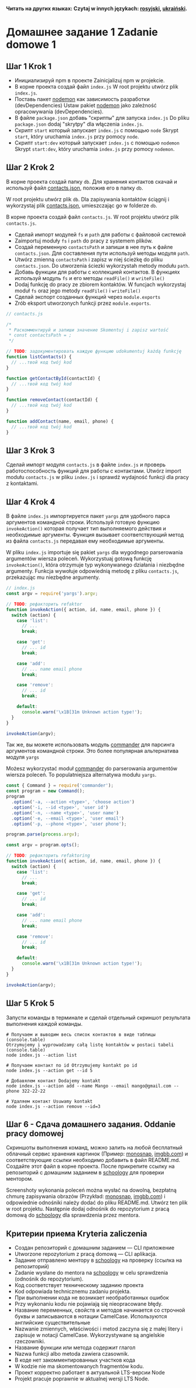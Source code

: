 **Читать на других языках: Czytaj w innych językach: [rosyjski](README.md), [ukraiński](README.ua.md).**

# Домашнее задание 1 Zadanie domowe 1

## Шаг 1 Krok 1

- Инициализируй npm в проекте Zainicjalizuj npm w projekcie.
- В корне проекта создай файл `index.js` W root projektu utwórz plik `index.js`.
- Поставь пакет [nodemon](https://www.npmjs.com/package/nodemon) как зависимость разработки (devDependencies) Ustaw pakiet [nodemon](https://www.npmjs.com/package/nodemon) jako zależność opracowywania (devDependencies).
- В файле `package.json` добавь "скрипты" для запуска `index.js` Do pliku `package.json` dodaj "skrytpy" dla włączenia `index.js`.
- Скрипт `start` который запускает `index.js` с помощью `node` Skrypt `start`, który uruchamia `index.js` przy pomocy `node`.
- Скрипт `start:dev` который запускает `index.js` с помощью `nodemon` Skrypt `start:dev`, który uruchamia `index.js` przy pomocy `nodemon`.

## Шаг 2 Krok 2

В корне проекта создай папку `db`. Для хранения контактов скачай и используй файл [contacts.json](./contacts.json), положив его в папку `db`.

W root projektu utwórz plik `db`. Dla zapisywania kontaktów ściągnij i wykorzystaj plik [contacts.json](./contacts.json), umieszczając go w folderze `db`.

В корне проекта создай файл `contacts.js`. W root projektu utwórz plik `contacts.js`.

- Сделай импорт модулей `fs` и `path` для работы с файловой системой
- Zaimportuj moduły `fs` i `path` do pracy z systemem plików.
- Создай переменную `contactsPath` и запиши в нее путь к файле `contacts.json`. Для составления пути используй методы модуля `path`.
- Utwórz zmienną `contactsPath` i zapisz w niej ścieżkę do pliku `contacts.json`. Do utworzenia ściezki wykorzystah metody modułu `path`.
- Добавь функции для работы с коллекцией контактов. В функциях используй модуль `fs` и его методы `readFile()` и `writeFile()`
- Dodaj funkcję do pracy ze zbiorem kontaktów. W funcjach wykorzystaj moduł `fs` oraz jego metody `readFile()` i `writeFile()`
- Сделай экспорт созданных функций через `module.exports`
- Zrób eksport utworzonych funkcji przez `module.exports`.

```js
// contacts.js

/*
 * Раскомментируй и запиши значение Skomentuj i zapisz wartość
 * const contactsPath = ;
 */

// TODO: задокументировать каждую функцию udokumentuj każdą funkcję
function listContacts() {
  // ...твой код twój kod
}

function getContactById(contactId) {
  // ...твой код twój kod
}

function removeContact(contactId) {
  // ...твой код twój kod
}

function addContact(name, email, phone) {
  // ...твой код twój kod
}
```

## Шаг 3 Krok 3

Сделай импорт модуля `contacts.js` в файле `index.js` и проверь работоспособность функций для работы с контактами.
Utwórz import modułu `contacts.js` w pliku `index.js` i sprawdź wydajność funkcji dla pracy z kontaktami.

## Шаг 4 Krok 4

В файле `index.js` импортируется пакет `yargs` для удобного парса аргументов командной строки. Используй готовую функцию `invokeAction()` которая получает тип выполняемого действия и необходимые аргументы. Функция вызывает соответствующий метод из файла `contacts.js` передавая ему необходимые аргументы.

W pliku `index.js` importuje się pakiet `yargs` dla wygodnego parserowania argumentów wiersza poleceń. Wykorzystuaj gotową funkcję `invokeAction()`, która otrzymuje typ wykonywanego działania i niezbędne argumenty. Funkcja wywołuje odpowiednią metodę z pliku `contacts.js`, przekazując mu niezbędne argumenty.

```js
// index.js
const argv = require('yargs').argv;

// TODO: рефакторить refaktor
function invokeAction({ action, id, name, email, phone }) {
  switch (action) {
    case 'list':
      // ...
      break;

    case 'get':
      // ... id
      break;

    case 'add':
      // ... name email phone
      break;

    case 'remove':
      // ... id
      break;

    default:
      console.warn('\x1B[31m Unknown action type!');
  }
}

invokeAction(argv);
```

Так же, вы можете использовать модуль [commander](https://www.npmjs.com/package/commander) для парсинга аргументов командной строки. Это более популярная альтернатива модуля `yargs`

Możesz wykorzystać moduł [commander](https://www.npmjs.com/package/commander) do parserowania argumentów wiersza poleceń. To populatniejsza alternatywa modułu `yargs`.

```js
const { Command } = require('commander');
const program = new Command();
program
  .option('-a, --action <type>', 'choose action')
  .option('-i, --id <type>', 'user id')
  .option('-n, --name <type>', 'user name')
  .option('-e, --email <type>', 'user email')
  .option('-p, --phone <type>', 'user phone');

program.parse(process.argv);

const argv = program.opts();

// TODO: рефакторить refaktoring
function invokeAction({ action, id, name, email, phone }) {
  switch (action) {
    case 'list':
      // ...
      break;

    case 'get':
      // ... id
      break;

    case 'add':
      // ... name email phone
      break;

    case 'remove':
      // ... id
      break;

    default:
      console.warn('\x1B[31m Unknown action type!');
  }
}

invokeAction(argv);
```

## Шаг 5 Krok 5

Запусти команды в терминале и сделай отдельный скриншот результата выполнения каждой команды.

```shell
# Получаем и выводим весь список контактов в виде таблицы (console.table)
Otrzymujemy i wyprowadzamy całą listę kontaktów w postaci tabeli (console.table)
node index.js --action list

# Получаем контакт по id Otrzymujemy kontakt po id
node index.js --action get --id 5

# Добавялем контакт Dodajemy kontakt
node index.js --action add --name Mango --email mango@gmail.com --phone 322-22-22

# Удаляем контакт Usuwamy kontakt
node index.js --action remove --id=3
```

## Шаг 6 - Сдача домашнего задания. Oddanie pracy domowej

Скриншоты выполнения команд, можно залить на любой бесплатный облачный сервис хранения картинок (Пример: [monosnap](https://monosnap.com/), [imgbb.com](https://imgbb.com/)) и соответствующие ссылки необходимо добавить в файл README.md. Создайте этот файл в корне проекта. После прикрепите ссылку на репозиторий с домашним заданием в [schoology](https://app.schoology.com/login) для проверки ментором.

Screenshoty wykonania poleceń można wysłać na dowolną, bezpłatną chmurę zapisywania obrazów (Przykład: [monosnap](https://monosnap.com/), [imgbb.com](https://imgbb.com/)) i odpowiednie odnośniki należy dodać do pliku README.md. Utwórz ten plik w root projektu. Następnie dodaj odnośnik do repozytorium z pracą domową do [schoology](https://app.schoology.com/login) dla sprawdzenia przez mentora.

## Критерии приема Kryteria zaliczenia

- Создан репозиторий с домашним заданием &mdash; CLI приложение
- Utworzone repozytorium z pracą domową &mdash; CLI aplikacja.
- Задание отправлено ментору в [schoology](https://app.schoology.com/login) на проверку (ссылка на репозиторий)
- Zadanie wysłane do mentora na [schoology](https://app.schoology.com/login) w celu sprawdzenia (odnośnik do repozytorium).
- Код соответствует техническому заданию проекта
- Kod odpowiada technicznemu zadaniu projekta.
- При выполнении кода не возникает необработанных ошибок
- Przy wykonaniu kodu nie pojawiają się nieopracowane błędy.
- Название переменных, свойств и методов начинается со строчной буквы и записываются в нотации CamelCase. Используются английские существительные
- Nazwanie zmiennych, właściwości i metod zaczyna się z małej litery i zapisuje w notacji CamelCase. Wykorzystywane są angielskie rzeczowniki.
- Название функции или метода содержит глагол
- Nazwa funkcji albo metoda zawiera czasownik.
- В коде нет закомментированных участков кода
- W kodzie nie ma skomentowanych fragmentów kodu.
- Проект корректно работает в актуальной LTS-версии Node
- Projekt pracuje poprawnie w aktualnej wersji LTS Node.
